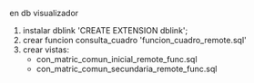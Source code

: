 

en db visualizador 

1. instalar dblink 'CREATE EXTENSION dblink';
2. crear  funcion consulta_cuadro 'funcion_cuadro_remote.sql'
3. crear vistas:
    - con_matric_comun_inicial_remote_func.sql
    - con_matric_comun_secundaria_remote_func.sql


